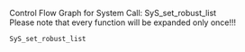 Control Flow Graph for System Call: SyS_set_robust_list  
Please note that every function will be expanded only once!!! 

`SyS_set_robust_list`  
